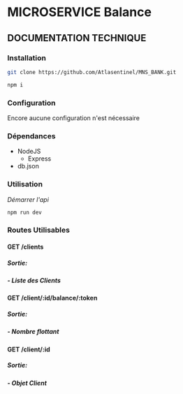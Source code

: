# MICROSERVICE Balance

## DOCUMENTATION TECHNIQUE

### Installation
```bash
git clone https://github.com/Atlasentinel/MNS_BANK.git
```
```bash
npm i
```


### Configuration
Encore aucune configuration n'est nécessaire


### Dépendances
- NodeJS
    - Express
- db.json


### Utilisation

*Démarrer l'api*
```bash
npm run dev
```

### Routes Utilisables

#### **GET /clients**
##### Sortie:
##### - Liste des Clients

#### **GET /client/:id/balance/:token**
##### Sortie:
##### - Nombre flottant

#### **GET /client/:id**
##### Sortie:
##### - Objet Client
